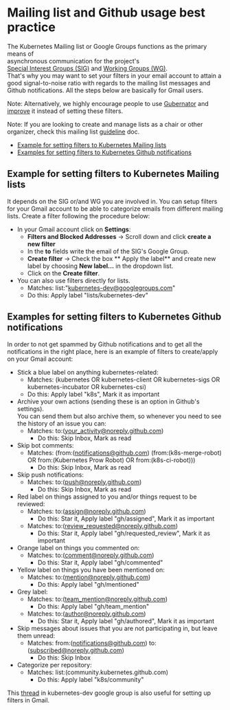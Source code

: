 # Mailing list and Github usage best practice                                                       
                                                                                
The Kubernetes Mailing list or Google Groups functions as the primary means of  
asynchronous communication for the project's                                    
[Special Interest Groups (SIG)][sig-list] and [Working Groups (WG)][wg-list].  
That's why you may want to set your filters in your email account to attain a
good signal-to-noise ratio with regards to the mailing list messages and Github
notifications. All the steps below are basically for Gmail users. 

Note: Alternatively, we highly encourage people to use [Gubernator][gubernator] 
and [improve][repo] it instead of setting these filters.

Note: If you are looking to create and manage lists as a chair or other organizer, 
check this mailing list [guideline][mailinglist-guidelines] doc.

- [Example for setting filters to Kubernetes Mailing lists](#example-for-setting-filters-to-kubernetes-mailing-lists)
- [Examples for setting filters to Kubernetes Github notifications](#examples-for-setting-filters-to-kubernetes-github-notifications)
                                                                                
## Example for setting filters to Kubernetes Mailing lists           

It depends on the SIG or/and WG you are involved in. 
You can setup filters for your Gmail account to be able to categorize emails from 
different mailing lists.
Create a filter following the procedure below:

- In your Gmail account click on **Settings**:
  - **Filters and Blocked Addresses** -> Scroll down and click **create a new filter**
  - In the **to** fields write the email of the SIG's Google Group. 
  - **Create filter** -> Check the box ** Apply the label** and create new
label by choosing **New label...** in the dropdown list.
  - Click on the **Create filter**.
- You can also use filters directly for lists.
  - Matches: list:"kubernetes-dev@googlegroups.com"
  - Do this: Apply label "lists/kubernetes-dev"

## Examples for setting filters to Kubernetes Github notifications

In order to not get spammed by Github notifications and to get all the 
notifications in the right place, here is an example of filters to create/apply
on your Gmail account:

- Stick a blue label on anything kubernetes-related:
  - Matches: (kubernetes OR kubernetes-client OR kubernetes-sigs OR kubernetes-incubator
OR kubernetes-csi)
  - Do this: Apply label "k8s", Mark it as important
- Archive your own actions (sending these is an option in Github's settings).  
You can send them but also archive them, so whenever you need to see the history of 
an issue you can:
  - Matches: to:(your_activity@noreply.github.com) 
    - Do this: Skip Inbox, Mark as read
- Skip bot comments:
  - Matches: (from:(notifications@github.com) (from:(k8s-merge-robot) OR 
from:(Kubernetes Prow Robot) OR from:(k8s-ci-robot)))
    - Do this: Skip Inbox, Mark as read
- Skip push notifications:
  - Matches: to:(push@noreply.github.com) 
    - Do this: Skip Inbox, Mark as read 
- Red label on things assigned to you and/or things request to be reviewed:
  - Matches: to:(assign@noreply.github.com)
    - Do this: Star it, Apply label "gh/assigned", Mark it as important 
  - Matches: to:(review_requested@noreply.github.com)
    - Do this: Star it, Apply label "gh/requested_review", Mark it as important
- Orange label on things you commented on:
  - Matches: to:(comment@noreply.github.com) 
    - Do this: Star it, Apply label "gh/commented" 
- Yellow label on things you have been mentioned on:
  - Matches: to:(mention@noreply.github.com) 
    - Do this: Apply label "gh/mentioned" 
- Grey label:
  - Matches: to:(team_mention@noreply.github.com)
    - Do this: Apply label "gh/team_mention"
  - Matches: to:(author@noreply.github.com) 
    - Do this: Star it, Apply label "gh/authored", Mark it as important 
- Skip messages about issues that you are not participating in, but leave them unread:
  - Matches: from:(notifications@github.com) to:(subscribed@noreply.github.com) 
    - Do this: Skip Inbox 
- Categorize per repository:
  - Matches: list:(community.kubernetes.github.com)
    - Do this: Apply label "k8s/community"   

This [thread](https://groups.google.com/g/kubernetes-dev/c/5qU8irU7_tE/discussion) in kubernetes-dev google group
is also useful for setting up filters in Gmail.
 
[sig-list]: /sig-list.md#master-sig-list
[wg-list]: /sig-list.md#master-working-group-list
[mailinglist-guidelines]: /communication/mailing-list-guidelines.md
[gubernator]: https://gubernator.k8s.io/pr 
[repo]: https://git.k8s.io/test-infra/gubernator 

